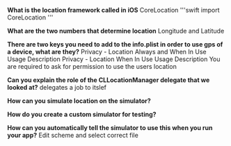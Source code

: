 **What is the location framework called in iOS**
CoreLocation
'''swift
import CoreLocation
'''

**What are the two numbers that determine location**
Longitude and Latitude 

**There are two keys you need to add to the info.plist in order to use gps of a device, what are they?**
Privacy - Location Always and When In Use Usage Description
Privacy - Location When In Use Usage Description
You are required to ask for permission to use the users location 

**Can you explain the role of the CLLocationManager delegate that we looked at?**
delegates a job to itslef

**How can you simulate location on the simulator?**

**How do you create a custom simulator for testing?**

**How can you automatically tell the simulator to use this when you run your app?**
Edit scheme and select correct file
